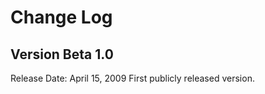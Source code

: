 # Change Log #

## Version Beta 1.0 ##

Release Date: April 15, 2009
First publicly released version.